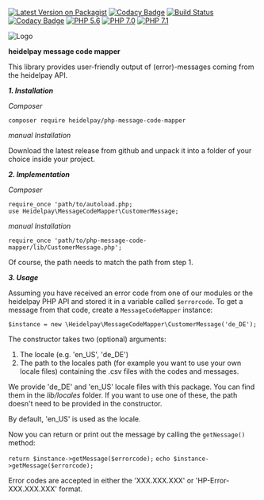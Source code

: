 [![Latest Version on Packagist](https://img.shields.io/packagist/v/heidelpay/php-message-code-mapper.svg?style=flat-square)](https://packagist.org/packages/heidelpay/php-message-code-mapper)
[![Codacy Badge](https://api.codacy.com/project/badge/Coverage/1ffcac3178b54be18ec9816ef2db8e4e)](https://www.codacy.com/app/heidelpay/php-message-code-mapper?utm_source=github.com&utm_medium=referral&utm_content=heidelpay/php-messages-code-mapper&utm_campaign=Badge_Coverage)
[![Build Status](https://travis-ci.org/heidelpay/php-message-code-mapper.svg?branch=master)](https://travis-ci.org/heidelpay/php-message-code-mapper)
[![Codacy Badge](https://api.codacy.com/project/badge/Grade/1ffcac3178b54be18ec9816ef2db8e4e)](https://www.codacy.com/app/heidelpay/php-message-code-mapper?utm_source=github.com&amp;utm_medium=referral&amp;utm_content=heidelpay/php-messages-code-mapper&amp;utm_campaign=Badge_Grade)
[![PHP 5.6](https://img.shields.io/badge/php-5.6-blue.svg)](http://www.php.net)
[![PHP 7.0](https://img.shields.io/badge/php-7.0-blue.svg)](http://www.php.net)
[![PHP 7.1](https://img.shields.io/badge/php-7.1-blue.svg)](http://www.php.net)

![Logo](https://dev.heidelpay.de/devHeidelpay_400_180.jpg)

**heidelpay message code mapper**

This library provides user-friendly output of (error)-messages coming from
the heidelpay API.


***1. Installation***

_Composer_
```
composer require heidelpay/php-message-code-mapper
```

_manual Installation_

Download the latest release from github and unpack it into a folder of your
choice inside your project.


***2. Implementation***

_Composer_
```
require_once 'path/to/autoload.php;
use Heidelpay\MessageCodeMapper\CustomerMessage;
```

_manual Installation_
```
require_once 'path/to/php-message-code-mapper/lib/CustomerMessage.php';
```

Of course, the path needs to match the path from step 1.


***3. Usage***

Assuming you have received an error code from one of our modules or the
heidelpay PHP API and stored it in a variable called `$errorcode`.
To get a message from that code, create a `MessageCodeMapper` instance:
```
$instance = new \Heidelpay\MessageCodeMapper\CustomerMessage('de_DE');
```

The constructor takes two (optional) arguments:

1. The locale (e.g. 'en_US', 'de_DE')
2. The path to the locales path (for example you want to use your own locale files) 
containing the .csv files with the codes and messages.

We provide 'de_DE' and 'en_US' locale files with this package. You can find them in the
_lib/locales_ folder. If you want to use one of these, the path doesn't need to be
provided in the constructor.

By default, 'en_US' is used as the locale.


Now you can return or print out the message by calling the `getNessage()` method:

```return $instance->getMessage($errorcode);```
```echo $instance->getMessage($errorcode);```

Error codes are accepted in either the 'XXX.XXX.XXX' or 'HP-Error-XXX.XXX.XXX' format.
